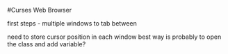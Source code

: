 #Curses Web Browser

first steps - multiple windows to tab between

need to store cursor position in each window
best way is probably to open the class and add
variable?

